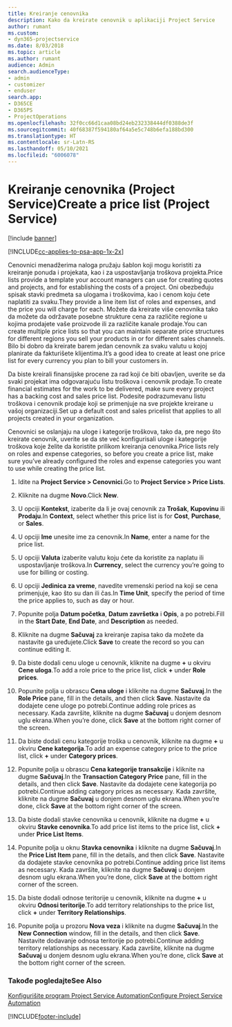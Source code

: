 ```yaml
---
title: Kreiranje cenovnika
description: Kako da kreirate cenovnik u aplikaciji Project Service
author: rumant
ms.custom:
- dyn365-projectservice
ms.date: 8/03/2018
ms.topic: article
ms.author: rumant
audience: Admin
search.audienceType:
- admin
- customizer
- enduser
search.app:
- D365CE
- D365PS
- ProjectOperations
ms.openlocfilehash: 32f0cc66d1caa08bd24eb232338444df0388de3f
ms.sourcegitcommit: 40f68387f594180af64a5e5c748b6efa188bd300
ms.translationtype: HT
ms.contentlocale: sr-Latn-RS
ms.lasthandoff: 05/10/2021
ms.locfileid: "6006078"
---
```

# <a name="create-a-price-list-project-service"></a><span data-ttu-id="3e428-103">Kreiranje cenovnika (Project Service)</span><span class="sxs-lookup"><span data-stu-id="3e428-103">Create a price list (Project Service)</span></span>

[!include [banner](../includes/psa-now-project-operations.md)]

[!INCLUDE[cc-applies-to-psa-app-1x-2x](../includes/cc-applies-to-psa-app-1x-2x.md)]

<span data-ttu-id="3e428-104">Cenovnici menadžerima naloga pružaju šablon koji mogu koristiti za kreiranje ponuda i projekata, kao i za uspostavljanja troškova projekta.</span><span class="sxs-lookup"><span data-stu-id="3e428-104">Price lists provide a template your account managers can use for creating quotes and projects, and for establishing the costs of a project.</span></span> <span data-ttu-id="3e428-105">Oni obezbeđuju spisak stavki predmeta sa ulogama i troškovima, kao i cenom koju ćete naplatiti za svaku.</span><span class="sxs-lookup"><span data-stu-id="3e428-105">They provide a line item list of roles and expenses, and the price you will charge for each.</span></span> <span data-ttu-id="3e428-106">Možete da kreirate više cenovnika tako da možete da održavate posebne strukture cena za različite regione u kojima prodajete vaše proizvode ili za različite kanale prodaje.</span><span class="sxs-lookup"><span data-stu-id="3e428-106">You can create multiple price lists so that you can maintain separate price structures for different regions you sell your products in or for different sales channels.</span></span> <span data-ttu-id="3e428-107">Bilo bi dobro da kreirate barem jedan cenovnik za svaku valutu u kojoj planirate da fakturišete klijentima.</span><span class="sxs-lookup"><span data-stu-id="3e428-107">It’s a good idea to create at least one price list for every currency you plan to bill your customers in.</span></span>  
  
<span data-ttu-id="3e428-108">Da biste kreirali finansijske procene za rad koji će biti obavljen, uverite se da svaki projekat ima odgovarajuću listu troškova i cenovnik prodaje.</span><span class="sxs-lookup"><span data-stu-id="3e428-108">To create financial estimates for the work to be delivered, make sure every project has a backing cost and sales price list.</span></span> <span data-ttu-id="3e428-109">Podesite podrazumevanu listu troškova i cenovnik prodaje koji se primenjuje na sve projekte kreirane u vašoj organizaciji.</span><span class="sxs-lookup"><span data-stu-id="3e428-109">Set up a default cost and sales pricelist that applies to all projects created in your organization.</span></span>  
  
<span data-ttu-id="3e428-110">Cenovnici se oslanjaju na uloge i kategorije troškova, tako da, pre nego što kreirate cenovnik, uverite se da ste već konfigurisali uloge i kategorije troškova koje želite da koristite prilikom kreiranja cenovnika.</span><span class="sxs-lookup"><span data-stu-id="3e428-110">Price lists rely on roles and expense categories, so before you create a price list, make sure you’ve already configured the roles and expense categories you want to use while creating the price list.</span></span>  
  
1.  <span data-ttu-id="3e428-111">Idite na **Project Service > Cenovnici**.</span><span class="sxs-lookup"><span data-stu-id="3e428-111">Go to **Project Service > Price Lists**.</span></span>  
  
2.  <span data-ttu-id="3e428-112">Kliknite na dugme **Novo**.</span><span class="sxs-lookup"><span data-stu-id="3e428-112">Click **New**.</span></span>  
  
3.  <span data-ttu-id="3e428-113">U opciji **Kontekst**, izaberite da li je ovaj cenovnik za **Trošak**, **Kupovinu** ili **Prodaju**.</span><span class="sxs-lookup"><span data-stu-id="3e428-113">In **Context**, select whether this price list is for **Cost**, **Purchase**, or **Sales**.</span></span>  
  
4.  <span data-ttu-id="3e428-114">U opciji **Ime** unesite ime za cenovnik.</span><span class="sxs-lookup"><span data-stu-id="3e428-114">In **Name**, enter a name for the price list.</span></span>  
  
5.  <span data-ttu-id="3e428-115">U opciji **Valuta** izaberite valutu koju ćete da koristite za naplatu ili uspostavljanje troškova.</span><span class="sxs-lookup"><span data-stu-id="3e428-115">In **Currency**, select the currency you’re going to use for billing or costing.</span></span>  
  
6.  <span data-ttu-id="3e428-116">U opciji **Jedinica za vreme**, navedite vremenski period na koji se cena primenjuje, kao što su dan ili čas.</span><span class="sxs-lookup"><span data-stu-id="3e428-116">In **Time Unit**, specify the period of time the price applies to, such as day or hour.</span></span>  
  
7.  <span data-ttu-id="3e428-117">Popunite polja **Datum početka**, **Datum završetka** i **Opis**, a po potrebi.</span><span class="sxs-lookup"><span data-stu-id="3e428-117">Fill in the **Start Date**, **End Date**, and **Description** as needed.</span></span>  
  
8.  <span data-ttu-id="3e428-118">Kliknite na dugme **Sačuvaj** za kreiranje zapisa tako da možete da nastavite ga uređujete.</span><span class="sxs-lookup"><span data-stu-id="3e428-118">Click **Save** to create the record so you can continue editing it.</span></span>  
  
9. <span data-ttu-id="3e428-119">Da biste dodali cenu uloge u cenovnik, kliknite na dugme **+** u okviru **Cene uloga**.</span><span class="sxs-lookup"><span data-stu-id="3e428-119">To add a role price to the price list, click **+** under **Role prices**.</span></span>  
  
10. <span data-ttu-id="3e428-120">Popunite polja u obrascu **Cena uloge** i kliknite na dugme **Sačuvaj**.</span><span class="sxs-lookup"><span data-stu-id="3e428-120">In the **Role Price** pane, fill in the details, and then click **Save**.</span></span> <span data-ttu-id="3e428-121">Nastavite da dodajete cene uloge po potrebi.</span><span class="sxs-lookup"><span data-stu-id="3e428-121">Continue adding role prices as necessary.</span></span> <span data-ttu-id="3e428-122">Kada završite, kliknite na dugme **Sačuvaj** u donjem desnom uglu ekrana.</span><span class="sxs-lookup"><span data-stu-id="3e428-122">When you’re done, click **Save** at the bottom right corner of the screen.</span></span>  
  
11. <span data-ttu-id="3e428-123">Da biste dodali cenu kategorije troška u cenovnik, kliknite na dugme **+** u okviru **Cene kategorija**.</span><span class="sxs-lookup"><span data-stu-id="3e428-123">To add an expense category price to the price list, click **+** under **Category prices**.</span></span>  
  
12. <span data-ttu-id="3e428-124">Popunite polja u obrascu **Cena kategorije transakcije** i kliknite na dugme **Sačuvaj**.</span><span class="sxs-lookup"><span data-stu-id="3e428-124">In the **Transaction Category Price** pane, fill in the details, and then click **Save**.</span></span> <span data-ttu-id="3e428-125">Nastavite da dodajete cene kategorija po potrebi.</span><span class="sxs-lookup"><span data-stu-id="3e428-125">Continue adding category prices as necessary.</span></span> <span data-ttu-id="3e428-126">Kada završite, kliknite na dugme **Sačuvaj** u donjem desnom uglu ekrana.</span><span class="sxs-lookup"><span data-stu-id="3e428-126">When you’re done, click **Save** at the bottom right corner of the screen.</span></span>  
  
13. <span data-ttu-id="3e428-127">Da biste dodali stavke cenovnika u cenovnik, kliknite na dugme **+** u okviru **Stavke cenovnika**.</span><span class="sxs-lookup"><span data-stu-id="3e428-127">To add price list items to the price list, click **+** under **Price List Items**.</span></span>  
  
14. <span data-ttu-id="3e428-128">Popunite polja u oknu **Stavka cenovnika** i kliknite na dugme **Sačuvaj**.</span><span class="sxs-lookup"><span data-stu-id="3e428-128">In the **Price List Item** pane, fill in the details, and then click **Save**.</span></span> <span data-ttu-id="3e428-129">Nastavite da dodajete stavke cenovnika po potrebi.</span><span class="sxs-lookup"><span data-stu-id="3e428-129">Continue adding price list items as necessary.</span></span> <span data-ttu-id="3e428-130">Kada završite, kliknite na dugme **Sačuvaj** u donjem desnom uglu ekrana.</span><span class="sxs-lookup"><span data-stu-id="3e428-130">When you’re done, click **Save** at the bottom right corner of the screen.</span></span>  
  
15. <span data-ttu-id="3e428-131">Da biste dodali odnose teritorije u cenovnik, kliknite na dugme **+** u okviru **Odnosi teritorije**.</span><span class="sxs-lookup"><span data-stu-id="3e428-131">To add territory relationships to the price list, click **+** under **Territory Relationships**.</span></span>  
  
16. <span data-ttu-id="3e428-132">Popunite polja u prozoru **Nova veza** i kliknite na dugme **Sačuvaj**.</span><span class="sxs-lookup"><span data-stu-id="3e428-132">In the **New Connection** window, fill in the details, and then click **Save**.</span></span> <span data-ttu-id="3e428-133">Nastavite dodavanje odnosa teritorije po potrebi.</span><span class="sxs-lookup"><span data-stu-id="3e428-133">Continue adding territory relationships as necessary.</span></span> <span data-ttu-id="3e428-134">Kada završite, kliknite na dugme **Sačuvaj** u donjem desnom uglu ekrana.</span><span class="sxs-lookup"><span data-stu-id="3e428-134">When you’re done, click **Save** at the bottom right corner of the screen.</span></span>  
  
### <a name="see-also"></a><span data-ttu-id="3e428-135">Takođe pogledajte</span><span class="sxs-lookup"><span data-stu-id="3e428-135">See Also</span></span>  
 [<span data-ttu-id="3e428-136">Konfigurišite program Project Service Automation</span><span class="sxs-lookup"><span data-stu-id="3e428-136">Configure Project Service Automation</span></span>](../psa/configure.md)


[!INCLUDE[footer-include](../includes/footer-banner.md)]